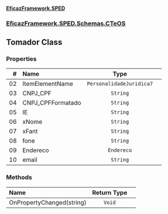 #### [EficazFramework.SPED](EficazFrameworkSPED.md 'EficazFramework SPED')
### [EficazFramework.SPED.Schemas.CTeOS](EficazFramework.SPED.Schemas.CTeOS.md 'EficazFramework.SPED.Schemas.CTeOS')

## Tomador Class
### Properties

| # | Name | Type | |
| ---: | :--- | :---: | :--- |
| 02 | ItemElementName | `PersonalidadeJuridica7` |  |
| 03 | CNPJ_CPF | `String` |  |
| 04 | CNPJ_CPFFormatado | `String` |  |
| 05 | IE | `String` |  |
| 06 | xNome | `String` |  |
| 07 | xFant | `String` |  |
| 08 | fone | `String` |  |
| 09 | Endereco | `Endereco` |  |
| 10 | email | `String` |  |
### Methods

| Name | Return Type | |
| :--- | :---: | :--- |
| OnPropertyChanged(string) | `Void` |  |
